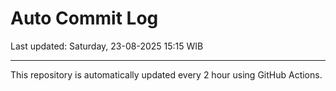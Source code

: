 # Auto Commit Log

Last updated: Saturday, 23-08-2025 15:15 WIB

---

This repository is automatically updated every 2 hour using GitHub Actions.
